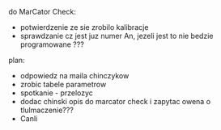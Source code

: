 

do MarCator Check:
- potwierdzenie ze sie zrobilo kalibracje
- sprawdzanie cz jest juz numer An, jezeli jest to nie bedzie programowane ???


plan:
- odpowiedz na maila chinczykow
- zrobic tabele parametrow
- spotkanie - przelozyc
- dodac chinski opis do marcator check i zapytac owena o tlulmaczenie???
- Canli